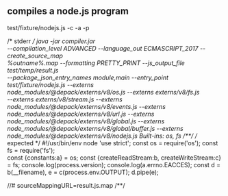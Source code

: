 ## compiles a node.js program
test/fixture/nodejs.js -c -a -p

/* stderr */
java -jar compiler.jar \
--compilation_level ADVANCED --language_out ECMASCRIPT_2017 --create_source_map \
%outname%.map --formatting PRETTY_PRINT --js_output_file test/temp/result.js \
--package_json_entry_names module,main --entry_point test/fixture/nodejs.js --externs \
node_modules/@depack/externs/v8/os.js --externs externs/v8/fs.js \
--externs externs/v8/stream.js --externs \
node_modules/@depack/externs/v8/events.js --externs \
node_modules/@depack/externs/v8/url.js --externs \
node_modules/@depack/externs/v8/global.js --externs \
node_modules/@depack/externs/v8/global/buffer.js --externs \
node_modules/@depack/externs/v8/nodejs.js
Built-ins: os, fs
/**/
/* expected */
#!/usr/bin/env node
'use strict';
const os = require('os');
const fs = require('fs');             
const {constants:a} = os;
const {createReadStream:b, createWriteStream:c} = fs;
console.log(process.version);
console.log(a.errno.EACCES);
const d = b(__filename), e = c(process.env.OUTPUT);
d.pipe(e);


//# sourceMappingURL=result.js.map
/**/
